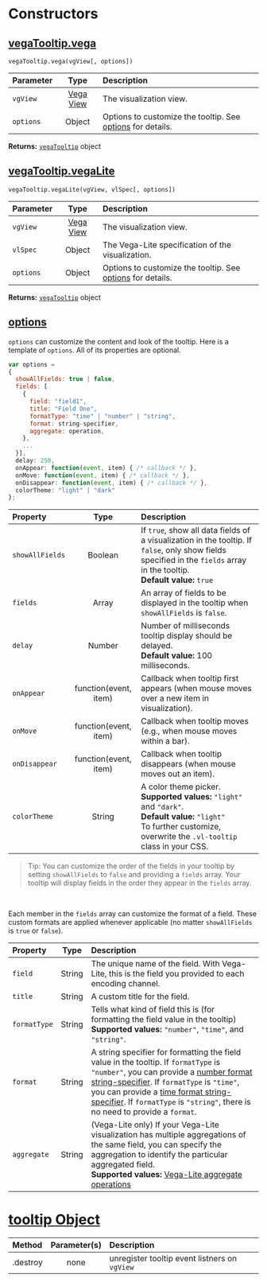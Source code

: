 # Constructors

## [vegaTooltip.vega](#vgtooltip)

`vegaTooltip.vega(vgView[, options])`

| Parameter       | Type           | Description     |
| :-------------- |:--------------:| :-------------- |
| `vgView`        | [Vega View](https://github.com/vega/vega/wiki/Runtime#view-component-api) | The visualization view. |
| `options`       | Object         | Options to customize the tooltip. See [options](#options) for details. |

__Returns:__ [`vegaTooltip`](#tooltip) object

## [vegaTooltip.vegaLite](#vltooltip)

`vegaTooltip.vegaLite(vgView, vlSpec[, options])`

| Parameter       | Type           | Description     |
| :-------------- |:--------------:| :-------------- |
| `vgView`        | [Vega View](https://github.com/vega/vega/wiki/Runtime#view-component-api) | The visualization view. |
| `vlSpec`        | Object         | The Vega-Lite specification of the visualization. |
| `options`       | Object         | Options to customize the tooltip. See [options](#options) for details. |

__Returns:__ [`vegaTooltip`](#tooltip) object

## [options](#options)

`options` can customize the content and look of the tooltip. Here is a template of `options`. All of its properties are optional.

```js
var options =
{
  showAllFields: true | false,
  fields: [
    {
      field: "field1",
      title: "Field One",
      formatType: "time" | "number" | "string",
      format: string-specifier,
      aggregate: operation,
    },
    ...
  }],
  delay: 250,
  onAppear: function(event, item) { /* callback */ },
  onMove: function(event, item) { /* callback */ },
  onDisappear: function(event, item) { /* callback */ },
  colorTheme: "light" | "dark"
};
```

| Property        | Type           | Description     |
| :-------------- |:--------------:| :-------------- |
| `showAllFields` | Boolean        | If `true`, show all data fields of a visualization in the tooltip. If `false`, only show fields specified in the `fields` array in the tooltip. <br>__Default value:__ `true`|
| `fields`        | Array          | An array of fields to be displayed in the tooltip when `showAllFields` is `false`. |
| `delay`         | Number         | Number of milliseconds tooltip display should be delayed. <br>__Default value:__ 100 milliseconds.|
| `onAppear`      | function(event, item) | Callback when tooltip first appears (when mouse moves over a new item in visualization). |
| `onMove`        | function(event, item) | Callback when tooltip moves (e.g., when mouse moves within a bar). |
| `onDisappear`   | function(event, item) | Callback when tooltip disappears (when mouse moves out an item). |
| `colorTheme`    | String         | A color theme picker. <br>__Supported values:__ `"light"` and `"dark"`. <br>__Default value:__ `"light"` <br>To further customize, overwrite the `.vl-tooltip` class in your CSS. |

> Tip: You can customize the order of the fields in your tooltip by setting `showAllFields` to `false` and providing a `fields` array. Your tooltip will display fields in the order they appear in the `fields` array.

<br>

Each member in the `fields` array can customize the format of a field. These custom formats are applied whenever applicable (no matter `showAllFields` is `true` or `false`).

| Property        | Type           | Description     |
| :-------------- |:--------------:| :-------------- |
| `field`         | String         | The unique name of the field. With Vega-Lite, this is the field you provided to each encoding channel. |
| `title`         | String         | A custom title for the field. |
| `formatType`    | String         | Tells what kind of field this is (for formatting the field value in the tooltip) <br>__Supported values:__ `"number"`, `"time"`, and `"string"`. |
| `format`        | String         | A string specifier for formatting the field value in the tooltip. If `formatType` is `"number"`, you can provide a [number format string-specifier](https://github.com/mbostock/d3/wiki/Formatting). If `formatType` is `"time"`, you can provide a [time format string-specifier](https://github.com/mbostock/d3/wiki/Time-Formatting). If `formatType` is `"string"`, there is no need to provide a `format`. |
| `aggregate`     | String         | (Vega-Lite only) If your Vega-Lite visualization has multiple aggregations of the same field, you can specify the aggregation to identify the particular aggregated field. <br>__Supported values:__ [Vega-Lite aggregate operations](https://vega.github.io/vega-lite/docs/aggregate.html#supported-aggregation-operations)|

# [tooltip Object](#tooltip)

| Method          | Parameter(s)   | Description     |
| :-------------- |:--------------:| :-------------- |
| .destroy        | none           | unregister tooltip event listners on `vgView` |
